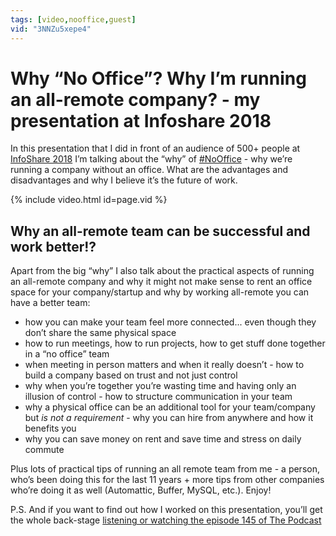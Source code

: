 ```yaml
---
tags: [video,nooffice,guest]
vid: "3NNZu5xepe4"
---
```


# Why “No Office”? Why I’m running an all-remote company? - my presentation at Infoshare 2018

In this presentation that I did in front of an audience of 500+ people at [InfoShare 2018](https://Infoshare.pl) I’m talking about the “why” of [#NoOffice](/NoOffice) - why we’re running a company without an office. What are the advantages and disadvantages and why I believe it’s the future of work.

{% include video.html id=page.vid %}

<!--More-->

## Why an all-remote team can be successful and work better!?

Apart from the big “why” I also talk about the practical aspects of running an all-remote company and why it might not make sense to rent an office space for your company/startup and why by working all-remote you can have a better team:

- how you can make your team feel more connected... even though they don’t share the same physical space
- how to run meetings, how to run projects, how to get stuff done together in a “no office” team
- when meeting in person matters and when it really doesn’t - how to build a company based on trust and not just control
- why when you’re together you’re wasting time and having only an illusion of control - how to structure communication in your team
- why a physical office can be an additional tool for your team/company but *is not a requirement* - why you can hire from anywhere and how it benefits you
- why you can save money on rent and save time and stress on daily commute

Plus lots of practical tips of running an all remote team from me - a person, who’s been doing this for the last 11 years + more tips from other companies who’re doing it as well (Automattic, Buffer, MySQL, etc.). Enjoy!

P.S. And if you want to find out how I worked on this presentation, you’ll get the whole back-stage [listening or watching the episode 145 of The Podcast](https://sliwinski.com/thepodcast-145/)



[n]: https://nozbe.com/?a=mike
[p]: https://thepodcast.fm/